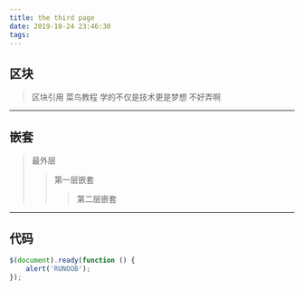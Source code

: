 ```yaml
---
title: the third page
date: 2019-10-24 23:46:30
tags:
---
```


## 区块
> 区块引用
> 菜鸟教程
> 学的不仅是技术更是梦想
> 不好弄啊

<!-- more -->

---

## 嵌套
> 最外层
> > 第一层嵌套
> > > 第二层嵌套

---

## 代码
```javascript
$(document).ready(function () {
    alert('RUNOOB');
});
```